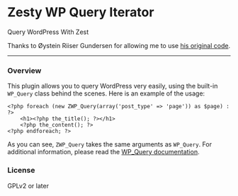 # Zesty WP Query Iterator

Query WordPress With Zest

Thanks to Øystein Riiser Gundersen for allowing me to use
[his original code](https://gist.github.com/1343203).

-----------------------

### Overview

This plugin allows you to query WordPress very easily, using the built-in
`WP_Query` class behind the scenes. Here is an example of the usage:

    <?php foreach (new ZWP_Query(array('post_type' => 'page')) as $page) : ?>
        <h1><?php the_title(); ?></h1>
        <?php the_content(); ?>
    <?php endforeach; ?>

As you can see, `ZWP_Query` takes the same arguments as `WP_Query`. For
additional information, please read the
[WP_Query documentation](https://codex.wordpress.org/Class_Reference/WP_Query).

### License

GPLv2 or later
